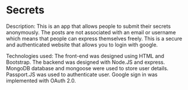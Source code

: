 # Secrets
Description: This is an app that allows people to submit their secrets anonymously. The posts are not associated with an email or username which means that people can express
themselves freely. This is a secure and authenticated website that allows you to login with google.

Technologies used: The front-end was designed using HTML and Bootstrap. The backend was designed with Node.JS and express. MongoDB database and mongoose were used to
store user details. Passport.JS was used to authenticate user. Google sign in was implemented with OAuth 2.0.
